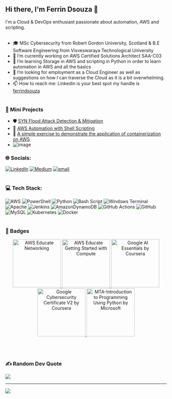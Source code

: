 ## Hi there, I'm Ferrin Dsouza 👋<br>
I'm a Cloud & DevOps enthusiast passionate about automation, AWS and scripting.<br/><br/>

- 🎓 MSc Cybersecurity from Robert Gordon University, Scotland & B.E Software Engineering from Visveswaraya Technological University<br/>
- 🔭 I’m currently working on AWS Certified Solutions Architect SAA-C03 <br/>
- 🌱 I’m learning Storage in AWS and scripting in Python in order to learn automation in AWS and all the basics<br/>
- 🤔 I’m looking for employment as a Cloud Engineer as well as suggestions on how I can traverse the Cloud as it is a bit overwhelming.<br/>
- 📫 How to reach me: Linkedin is your best spot my handle is [ferrindsouza](https://www.linkedin.com/in/ferrindsouza)<br/><br/>

### 📂 Mini Projects
- 🛡️ [SYN Flood Attack Detection & Mitigation](https://github.com/ferrindsouza/SYN_Flood_Detection)<br/>  
- 🤖 [AWS Automation with Shell Scripting](https://github.com/ferrindsouza/Shell-Scripting-for-AWS) <br/> 
- 🐳 [A simple exercise to demonstrate the application of containerization on AWS](https://github.com/ferrindsouza/nginx-web-app)<br/>
- ![image](https://github.com/user-attachments/assets/00ce7815-c50d-4546-b529-fb5fbc04c67d)



### 🌐 Socials:
[![LinkedIn](https://img.shields.io/badge/LinkedIn-%230077B5.svg?logo=linkedin&logoColor=white)](https://linkedin.com/in/ferrindsouza) [![Medium](https://img.shields.io/badge/Medium-12100E?logo=medium&logoColor=white)](https://medium.com/@@ferrindsouza) [![email](https://img.shields.io/badge/Email-D14836?logo=gmail&logoColor=white)](mailto:ferrindsouza@gmail.com) <br/><br/>

### 💻 Tech Stack:
![AWS](https://img.shields.io/badge/AWS-%23FF9900.svg?style=for-the-badge&logo=amazon-aws&logoColor=white) ![PowerShell](https://img.shields.io/badge/PowerShell-%235391FE.svg?style=for-the-badge&logo=powershell&logoColor=white) ![Python](https://img.shields.io/badge/python-3670A0?style=for-the-badge&logo=python&logoColor=ffdd54) ![Bash Script](https://img.shields.io/badge/bash_script-%23121011.svg?style=for-the-badge&logo=gnu-bash&logoColor=white) ![Windows Terminal](https://img.shields.io/badge/Windows%20Terminal-%234D4D4D.svg?style=for-the-badge&logo=windows-terminal&logoColor=white) ![Apache](https://img.shields.io/badge/apache-%23D42029.svg?style=for-the-badge&logo=apache&logoColor=white) ![Jenkins](https://img.shields.io/badge/jenkins-%232C5263.svg?style=for-the-badge&logo=jenkins&logoColor=white) ![AmazonDynamoDB](https://img.shields.io/badge/Amazon%20DynamoDB-4053D6?style=for-the-badge&logo=Amazon%20DynamoDB&logoColor=white) ![GitHub Actions](https://img.shields.io/badge/github%20actions-%232671E5.svg?style=for-the-badge&logo=githubactions&logoColor=white) ![GitHub](https://img.shields.io/badge/github-%23121011.svg?style=for-the-badge&logo=github&logoColor=white) ![MySQL](https://img.shields.io/badge/mysql-4479A1.svg?style=for-the-badge&logo=mysql&logoColor=white) ![Kubernetes](https://img.shields.io/badge/kubernetes-%23326ce5.svg?style=for-the-badge&logo=kubernetes&logoColor=white) ![Docker](https://img.shields.io/badge/docker-%230db7ed.svg?style=for-the-badge&logo=docker&logoColor=white) <br/><br/>

### 🏅 Badges
<p align="center">
  <a href="https://www.credly.com/badges/c2beda0f-943f-4743-ba95-54282f663398/public_url">
    <img src="https://images.credly.com/size/680x680/images/979e42e2-1d32-4d21-97ea-53d991ea50fb/image.png" width="150" height="150" alt="AWS Educate Networking"/>
  </a>
  <a href="https://www.credly.com/badges/f9a15adb-be81-40b4-b945-35be9977ed68/public_url">
    <img src="https://images.credly.com/size/680x680/images/9358115e-ead7-47c2-91e2-165b6a650a1b/image.png" width="150" height="150" alt="AWS Educate Getting Started with Compute"/>
  </a>
  <a href="https://www.credly.com/badges/a4e06b3d-4d7d-473d-8b47-93888b9fb080/public_url">
    <img src="https://images.credly.com/size/680x680/images/ea3eec65-ddad-4242-9c59-1defac0fa2d9/image.png" width="150" height="150" alt="Google AI Essentials by Coursera"/>
  </a>
  <a href="https://www.credly.com/badges/e15f3de9-3bd3-4107-a280-8f0f10ddb74c/public_url">
    <img src="https://images.credly.com/size/680x680/images/0bf0f2da-a699-4c82-82e2-56dcf1f2e1c7/image.png" width="150" height="150" alt="Google Cybersecurity Certificate V2 by Coursera"/>
  </a>
  <a href="https://www.credly.com/badges/fca7dc38-2d36-460c-8223-2cbf841f2748/public_url">
    <img src="https://images.credly.com/size/680x680/images/0f467dff-9212-4684-9f74-44da8879e625/MTA-Introduction_to_Programming_Using_Python.png" width="150" height="150" alt="MTA-Introduction to Programming Using Python by Microsoft"/>
  </a>
</p>
<br/><br/>

### ✍️ Random Dev Quote
![](https://quotes-github-readme.vercel.app/api?type=horizontal&theme=tokyonight)

---
[![](https://visitcount.itsvg.in/api?id=ferrindsouza&icon=0&color=0)](https://visitcount.itsvg.in)

<!-- Proudly created with GPRM ( https://gprm.itsvg.in ) -->
